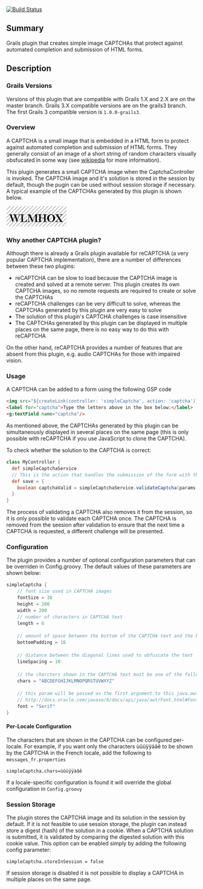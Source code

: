 [![Build Status](https://travis-ci.org/domurtag/grails-simple-captcha.svg?branch=master)](https://travis-ci.org/domurtag/grails-simple-captcha)

## Summary

Grails plugin that creates simple image CAPTCHAs that protect against automated completion and submission of HTML forms.

## Description

### Grails Versions

Versions of this plugin that are compatible with Grails 1.X and 2.X are on the master branch. Grails 3.X compatible versions are on the grails3 branch. The first Grails 3 compatible version is `1.0.0-grails3`.                                                           
                                                        
### Overview

A CAPTCHA is a small image that is embedded in a HTML form to protect against automated completion and submission of HTML forms. 
They generally consist of an image of a short string of random characters visually obsfucated in some way (see [wikipedia](http://en.wikipedia.org/wiki/Captcha) for more information).

This plugin generates a small CAPTCHA image when the CaptchaController is invoked. The CAPTCHA image and it's solution is stored in the session by default, 
though the pugin can be used without session storage if necessary. A typical example of the CAPTCHAs generated by this plugin is shown below.

![Example CAPTCHA](grails-app/assets/images/captcha-example.png)

### Why another CAPTCHA plugin?

Although there is already a Grails plugin available for reCAPTCHA (a very popular CAPTCHA implementation), there are a number of differences between these two plugins:

- reCAPTCHA can be slow to load because the CAPTCHA image is created and solved at a remote server. This plugin creates its own CAPTCHA images, so no remote requests are required to create or solve the CAPTCHAs
- reCAPTCHA challenges can be very difficult to solve, whereas the CAPTCHAs generated by this plugin are very easy to solve
- The solution of this plugin's CAPTCHA challenges is case insensitive
- The CAPTCHAs generated by this plugin can be displayed in multiple places on the same page, there is no easy way to do this with reCAPTCHA

On the other hand, reCAPTCHA provides a number of features that are absent from this plugin, e.g. audio CAPTCHAs for those with impaired vision.

### Usage

A CAPTCHA can be added to a form using the following GSP code

````html
<img src="${createLink(controller: 'simpleCaptcha', action: 'captcha')}"/>
<label for="captcha">Type the letters above in the box below:</label>
<g:textField name="captcha"/>
````

As mentioned above, the CAPTCHAs generated by this plugin can be simultaneously displayed in several places on the same page 
(this is only possible with reCAPTCHA if you use JavaScript to clone the CAPTCHA).

To check whether the solution to the CAPTCHA is correct:

````groovy
class MyController {
  def simpleCaptchaService
  // This is the action that handles the submission of the form with the CAPTCHA
  def save = {
    boolean captchaValid = simpleCaptchaService.validateCaptcha(params.captcha)   
  }
}
````

The process of validating a CAPTCHA also removes it from the session, so it is only possible to validate each CAPTCHA once. 
The CAPTCHA is removed from the seesion after validation to ensure that the next time a CAPTCHA is requested, a 
different challenge will be presented.

### Configuration

The plugin provides a number of optional configuration parameters that can be overriden in Config.groovy. The default 
values of these parameters are shown below:

````groovy
simpleCaptcha {
    // font size used in CAPTCHA images
    fontSize = 30
    height = 200
    width = 200
    // number of characters in CAPTCHA text
    length = 6

    // amount of space between the bottom of the CAPTCHA text and the bottom of the CAPTCHA image
    bottomPadding = 16

    // distance between the diagonal lines used to obfuscate the text
    lineSpacing = 10

    // the charcters shown in the CAPTCHA text must be one of the following
    chars = "ABCDEFGHIJKLMNOPQRSTUVWXYZ"

    // this param will be passed as the first argument to this java.awt.Font constructor
    // http://docs.oracle.com/javase/6/docs/api/java/awt/Font.html#Font(java.lang.String,%20int,%20int)
    font = "Serif"
}
````

#### Per-Locale Configuration

The characters that are shown in the CAPTCHA can be configured per-locale. For example, if you want only the characters 
ùûüÿÿàâê to be shown by the CAPTCHA in the French locale, add the following to `messages_fr.properties`

    simpleCaptcha.chars=ùûüÿÿàâê
    
If a locale-specific configuration is found it will override the global configuration in `Config.groovy`

### Session Storage

The plugin stores the CAPTCHA image and its solution in the session by default. If it is not feasible to use session storage, 
the plugin can instead store a digest (hash) of the solution in a cookie. When a CAPTCHA solution is submitted, it is 
validated by comparing the digested solution with this cookie value. This option can be enabled simply by adding the 
following config parameter:

    simpleCaptcha.storeInSession = false

If session storage is disabled it is not possible to display a CAPTCHA in multiple places on the same page.